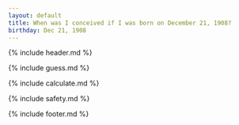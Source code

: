 ```yaml
---
layout: default
title: When was I conceived if I was born on December 21, 1908?
birthday: Dec 21, 1908
---
```


{% include header.md %}

{% include guess.md %}

{% include calculate.md %}

{% include safety.md %}

{% include footer.md %}




